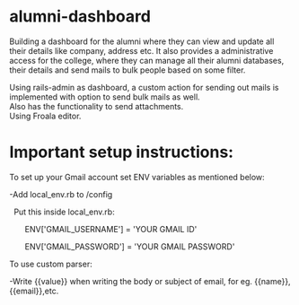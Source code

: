 # alumni-dashboard
Building a dashboard for the alumni where they can view and update all their details like company, address etc. It also provides a administrative access for the college, where they can manage all their alumni databases, their details and send mails to bulk people based on some filter.

Using rails-admin as dashboard, a custom action for sending out mails is implemented with option to send bulk mails as well.  
Also has the functionality to send attachments.  
Using Froala editor.  

# Important setup instructions:
To set up your Gmail account set ENV variables as mentioned below:

-Add local_env.rb to /config

  Put this inside local_env.rb:

       ENV['GMAIL_USERNAME'] = 'YOUR GMAIL ID'

       ENV['GMAIL_PASSWORD'] = 'YOUR GMAIL PASSWORD'

To use custom parser:

-Write {{value}} when writing the body or subject of email,
    for eg. {{name}},{{email}},etc.
